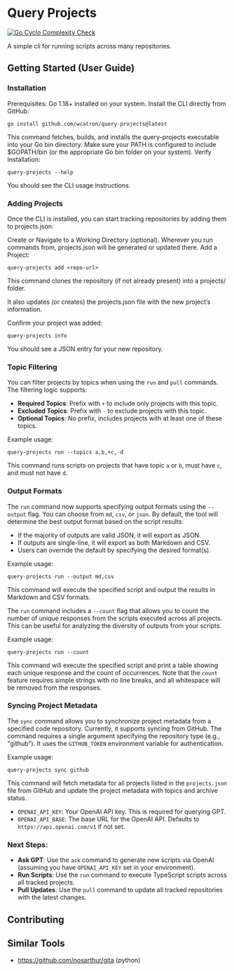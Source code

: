 # Query Projects

[![Go Cyclo Complexity Check](https://github.com/your-username/your-repo/actions/workflows/gocyclo.yml/badge.svg)](https://github.com/your-username/your-repo/actions/workflows/gocyclo.yml)

A simple cli for running scripts across many repositories.

## Getting Started (User Guide)

### Installation
Prerequisites:
Go 1.18+ installed on your system.
Install the CLI directly from GitHub:

```
go install github.com/wcatron/query-projects@latest
```

This command fetches, builds, and installs the query-projects executable into your Go bin directory. Make sure your PATH is configured to include $GOPATH/bin (or the appropriate Go bin folder on your system).
Verify Installation:

```
query-projects --help
```

You should see the CLI usage instructions.

### Adding Projects
Once the CLI is installed, you can start tracking repositories by adding them to projects.json:

Create or Navigate to a Working Directory (optional). Wherever you run commands from, projects.json will be generated or updated there.
Add a Project:

```
query-projects add <repo-url>
```

This command clones the repository (if not already present) into a projects/ folder.

It also updates (or creates) the projects.json file with the new project’s information.

Confirm your project was added:

```
query-projects info
```

You should see a JSON entry for your new repository.

### Topic Filtering

You can filter projects by topics when using the `run` and `pull` commands. The filtering logic supports:

- **Required Topics**: Prefix with `+` to include only projects with this topic.
- **Excluded Topics**: Prefix with `-` to exclude projects with this topic.
- **Optional Topics**: No prefix, includes projects with at least one of these topics.

Example usage:
```
query-projects run --topics a,b,+c,-d
```
This command runs scripts on projects that have topic `a` or `b`, must have `c`, and must not have `d`.

### Output Formats

The `run` command now supports specifying output formats using the `--output` flag. You can choose from `md`, `csv`, or `json`. By default, the tool will determine the best output format based on the script results:
- If the majority of outputs are valid JSON, it will export as JSON.
- If outputs are single-line, it will export as both Markdown and CSV.
- Users can override the default by specifying the desired format(s).

Example usage:
```
query-projects run --output md,csv
```
This command will execute the specified script and output the results in Markdown and CSV formats.

The `run` command includes a `--count` flag that allows you to count the number of unique responses from the scripts executed across all projects. This can be useful for analyzing the diversity of outputs from your scripts.

Example usage:
```
query-projects run --count
```
This command will execute the specified script and print a table showing each unique response and the count of occurrences. Note that the `count` feature requires simple strings with no line breaks, and all whitespace will be removed from the responses.

### Syncing Project Metadata

The `sync` command allows you to synchronize project metadata from a specified code repository. Currently, it supports syncing from GitHub. The command requires a single argument specifying the repository type (e.g., "github"). It uses the `GITHUB_TOKEN` environment variable for authentication.

Example usage:
```
query-projects sync github
```
This command will fetch metadata for all projects listed in the `projects.json` file from GitHub and update the project metadata with topics and archive status.

- `OPENAI_API_KEY`: Your OpenAI API key. This is required for querying GPT.
- `OPENAI_API_BASE`: The base URL for the OpenAI API. Defaults to `https://api.openai.com/v1` if not set.

### Next Steps:

- **Ask GPT**: Use the `ask` command to generate new scripts via OpenAI (assuming you have `OPENAI_API_KEY` set in your environment).
- **Run Scripts**: Use the `run` command to execute TypeScript scripts across all tracked projects.
- **Pull Updates**: Use the `pull` command to update all tracked repositories with the latest changes.


## Contributing

## Similar Tools

- https://github.com/nosarthur/gita (python)

